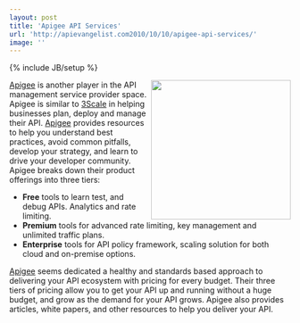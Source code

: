 ```yaml
---
layout: post
title: 'Apigee API Services'
url: 'http://apievangelist.com2010/10/10/apigee-api-services/'
image: ''
---
```

{% include JB/setup %}
<img src="http://kinlane-productions.s3.amazonaws.com/api-evangelist/apigee-logo.jpg"  width="250" align="right" /><a href="http://www.apigee.com">Apigee</a> is another player in the API management service provider space. Apigee is similar to <a href="http://www.mashery.com%3EMashery%3C/a%3E%20and%20%3Ca%20href=">3Scale</a> in helping businesses plan, deploy and manage their API.
<a href="http://www.apigee.com">Apigee</a> provides resources to help you understand best practices, avoid common pitfalls, develop your strategy, and learn to drive your developer community.
Apigee breaks down their product offerings into three tiers:
<ul >
     <li>
          <strong>Free</strong> tools to learn test, and debug APIs. Analytics and rate limiting.
     </li>
     <li>
          <strong>Premium</strong> tools for advanced rate limiting, key management and unlimited traffic plans.
     </li>
     <li>
          <strong>Enterprise</strong> tools for API policy framework, scaling solution for both cloud and on-premise options.
     </li>
</ul><a href="http://www.apigee.com">Apigee</a> seems dedicated a healthy and standards based approach to delivering your API ecosystem with pricing for every budget. Their three tiers of pricing allow you to get your API up and running without a huge budget, and grow as the demand for your API grows.
Apigee also provides articles, white papers, and other resources to help you deliver your API.
